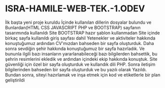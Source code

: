 # ISRA-HAMILE-WEB-TEK.-1.ODEV
İlk başta yeni proje kuruldu İçinde kullanılan dillerin dosyalar bulundu ve Bunlardan(HTML CSS JAVASCRIPT PHP ve BOOTSTRAP) sayfanın tasarımında kullanıldı Site BOOTSTRAP hazır şablon kullanmadan Site içinde birkaç sayfa kullanıldı giriş sayfası dahil Yetenekler ve aktiviteler hakkında konuştuğumuz ardından CV'mızdan bahseden bir sayfa oluşturduk. Daha sonra sevdiğin şehir hakkında konuştuğumuz bir sayfa hazırladık. Ve bununla ilgili bazı insanların yararlanabileceği bazı bilgilerden bahsettik, bu şehrin resimlerini ekledik ve ardından içindeki ekip hakkında konuştuk. Site güvenliği için özel bir sayfa oluşturduk ve kullandık dili PHP. Sonra iletişim bilgilerinden bahseden bir sayfa oluşturduk ve bu yazılı olarak Yazıldı. Bundan sonra, siteyi hazırlamak ve inşa etmek için kod ve etiketlerle bir plan geliştirildi
